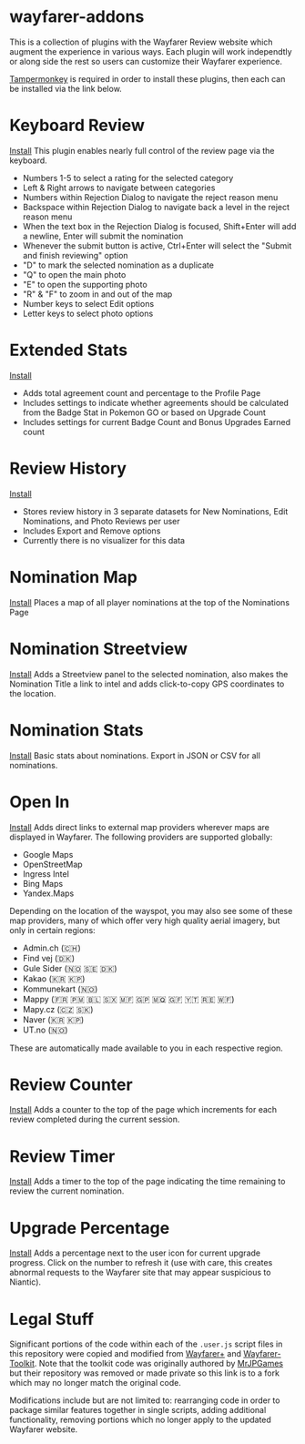 # wayfarer-addons

This is a collection of plugins with the Wayfarer Review website which augment the experience in various ways. 
Each plugin will work independtly or along side the rest so users can customize their Wayfarer experience.

[Tampermonkey](https://tampermonkey.net/) is required in order to install these plugins, then each can be installed via the link below.

# Keyboard Review
[Install](https://github.com/tehstone/wayfarer-addons/raw/main/wayfarer-keyboard-review.user.js)
This plugin enables nearly full control of the review page via the keyboard.

- Numbers 1-5 to select a rating for the selected category
- Left & Right arrows to navigate between categories
- Numbers within Rejection Dialog to navigate the reject reason menu
- Backspace within Rejection Dialog to navigate back a level in the reject reason menu
- When the text box in the Rejection Dialog is focused, Shift+Enter will add a newline, Enter will submit the nomination
- Whenever the submit button is active, Ctrl+Enter will select the "Submit and finish reviewing" option
- "D" to mark the selected nomination as a duplicate
- "Q" to open the main photo
- "E" to open the supporting photo
- "R" & "F" to zoom in and out of the map
- Number keys to select Edit options
- Letter keys to select photo options

# Extended Stats
[Install](https://github.com/tehstone/wayfarer-addons/raw/main/wayfarer-extended-stats.user.js)

- Adds total agreement count and percentage to the Profile Page
- Includes settings to indicate whether agreements should be calculated from the Badge Stat in Pokemon GO or based on Upgrade Count
- Includes settings for current Badge Count and Bonus Upgrades Earned count

# Review History
[Install](https://github.com/tehstone/wayfarer-addons/raw/main/wayfarer-review-history.user.js)

- Stores review history in 3 separate datasets for New Nominations, Edit Nominations, and Photo Reviews per user
- Includes Export and Remove options
- Currently there is no visualizer for this data

# Nomination Map 
[Install](https://github.com/tehstone/wayfarer-addons/raw/main/wayfarer-nomination-map.user.js)
Places a map of all player nominations at the top of the Nominations Page

# Nomination Streetview
[Install](https://github.com/tehstone/wayfarer-addons/raw/main/wayfarer-nomination-streetview.user.js)
Adds a Streetview panel to the selected nomination, also makes the Nomination Title a link to intel and adds click-to-copy GPS coordinates to the location.

# Nomination Stats
[Install](https://github.com/tehstone/wayfarer-addons/raw/main/wayfarer-nomination-stats.user.js)
Basic stats about nominations. Export in JSON or CSV for all nominations.

# Open In
[Install](https://github.com/tehstone/wayfarer-addons/raw/main/wayfarer-open-in.user.js)
Adds direct links to external map providers wherever maps are displayed in Wayfarer. The following providers are supported globally:

- Google Maps
- OpenStreetMap
- Ingress Intel
- Bing Maps
- Yandex.Maps

Depending on the location of the wayspot, you may also see some of these map providers, many of which offer very high quality aerial imagery, but only in certain regions:

- Admin.ch (🇨🇭)
- Find vej (🇩🇰)
- Gule Sider (🇳🇴 🇸🇪 🇩🇰)
- Kakao (🇰🇷 🇰🇵)
- Kommunekart (🇳🇴)
- Mappy (🇫🇷 🇵🇲 🇧🇱 🇸🇽 🇲🇫 🇬🇵 🇲🇶 🇬🇫 🇾🇹 🇷🇪 🇼🇫)
- Mapy.cz (🇨🇿 🇸🇰)
- Naver (🇰🇷 🇰🇵)
- UT.no (🇳🇴)

These are automatically made available to you in each respective region.

# Review Counter
[Install](https://github.com/tehstone/wayfarer-addons/raw/main/wayfarer-review-counter.user.js)
Adds a counter to the top of the page which increments for each review completed during the current session.

# Review Timer
[Install](https://github.com/tehstone/wayfarer-addons/raw/main/wayfarer-review-timer.user.js)
Adds a timer to the top of the page indicating the time remaining to review the current nomination.

# Upgrade Percentage
[Install](https://github.com/tehstone/wayfarer-addons/raw/main/wayfarer-upgrade-percent.user.js)
Adds a percentage next to the user icon for current upgrade progress. Click on the number to refresh it (use with care, this creates abnormal requests to the Wayfarer site that may appear suspicious to Niantic).

# Legal Stuff
Significant portions of the code within each of the `.user.js` script files in this repository were copied and modified from [Wayfarer+](https://github.com/MrJPGames/WayFarerPlus) and [Wayfarer-Toolkit](https://github.com/AlterTobi/WayFarer-Toolkit). Note that the toolkit code was originally authored by [MrJPGames](https://github.com/MrJPGames) but their repository was removed or made private so this link is to a fork which may no longer match the original code.

Modifications include but are not limited to: rearranging code in order to package similar features together in single scripts, adding additional functionality, removing portions which no longer apply to the updated Wayfarer website.

